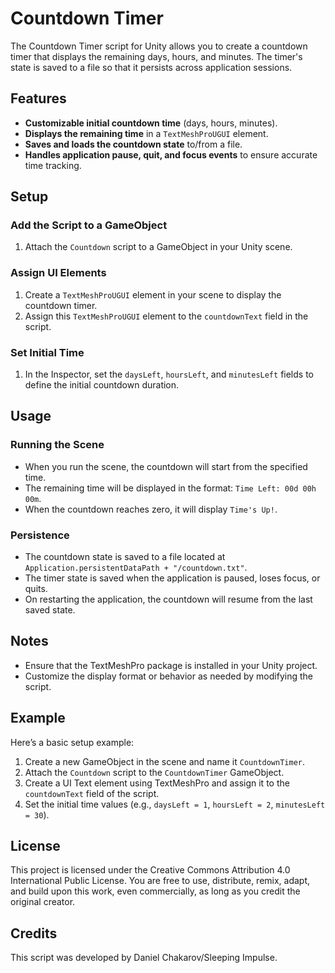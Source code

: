 # Countdown Timer

The Countdown Timer script for Unity allows you to create a countdown timer that displays the remaining days, hours, and minutes. The timer's state is saved to a file so that it persists across application sessions.

## Features

- **Customizable initial countdown time** (days, hours, minutes).
- **Displays the remaining time** in a `TextMeshProUGUI` element.
- **Saves and loads the countdown state** to/from a file.
- **Handles application pause, quit, and focus events** to ensure accurate time tracking.

## Setup

### Add the Script to a GameObject

1. Attach the `Countdown` script to a GameObject in your Unity scene.

### Assign UI Elements

1. Create a `TextMeshProUGUI` element in your scene to display the countdown timer.
2. Assign this `TextMeshProUGUI` element to the `countdownText` field in the script.

### Set Initial Time

1. In the Inspector, set the `daysLeft`, `hoursLeft`, and `minutesLeft` fields to define the initial countdown duration.

## Usage

### Running the Scene

- When you run the scene, the countdown will start from the specified time.
- The remaining time will be displayed in the format: `Time Left: 00d 00h 00m`.
- When the countdown reaches zero, it will display `Time's Up!`.

### Persistence

- The countdown state is saved to a file located at `Application.persistentDataPath + "/countdown.txt"`.
- The timer state is saved when the application is paused, loses focus, or quits.
- On restarting the application, the countdown will resume from the last saved state.

## Notes

- Ensure that the TextMeshPro package is installed in your Unity project.
- Customize the display format or behavior as needed by modifying the script.

## Example

Here’s a basic setup example:

1. Create a new GameObject in the scene and name it `CountdownTimer`.
2. Attach the `Countdown` script to the `CountdownTimer` GameObject.
3. Create a UI Text element using TextMeshPro and assign it to the `countdownText` field of the script.
4. Set the initial time values (e.g., `daysLeft = 1`, `hoursLeft = 2`, `minutesLeft = 30`).

## License

This project is licensed under the Creative Commons Attribution 4.0 International Public License. You are free to use, distribute, remix, adapt, and build upon this work, even commercially, as long as you credit the original creator.

## Credits

This script was developed by Daniel Chakarov/Sleeping Impulse.
